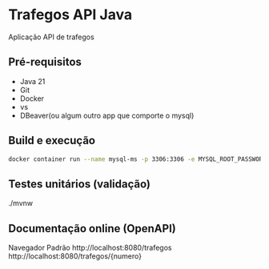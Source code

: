 # Trafegos API Java

Aplicação API de trafegos

## Pré-requisitos

- Java 21
- Git
- Docker
- vs
- DBeaver(ou algum outro app que comporte o mysql)

## Build e execução

```sh
docker container run --name mysql-ms -p 3306:3306 -e MYSQL_ROOT_PASSWORD=1234 -d mysql:latest
```


## Testes unitários (validação)

./mvnw 

## Documentação online (OpenAPI)

Navegador Padrão
http://localhost:8080/trafegos
http://localhost:8080/trafegos/{numero}
